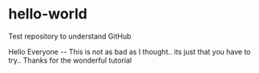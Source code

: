# hello-world
Test repository to understand GitHub

Hello Everyone --
This is not as bad as I thought.. its just that you have to try..
Thanks for the wonderful tutorial
